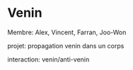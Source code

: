 # Venin
Membre: Alex, Vincent, Farran, Joo-Won

projet: propagation venin dans un corps

interaction: venin/anti-venin
